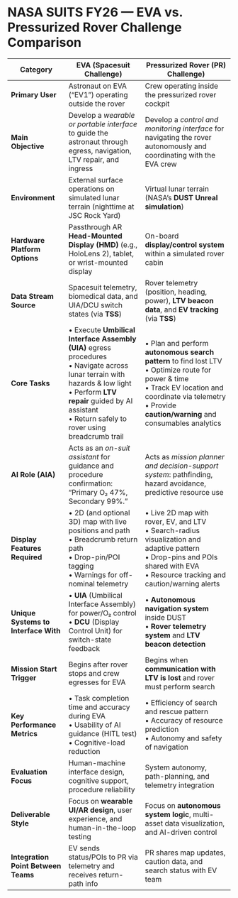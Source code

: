 # NASA SUITS FY26 — EVA vs. Pressurized Rover Challenge Comparison

| **Category** | **EVA (Spacesuit Challenge)** | **Pressurized Rover (PR) Challenge)** |
|---------------|-------------------------------|--------------------------------------|
| **Primary User** | Astronaut on EVA (“EV1”) operating outside the rover | Crew operating inside the pressurized rover cockpit |
| **Main Objective** | Develop a *wearable or portable interface* to guide the astronaut through egress, navigation, LTV repair, and ingress | Develop a *control and monitoring interface* for navigating the rover autonomously and coordinating with the EVA crew |
| **Environment** | External surface operations on simulated lunar terrain (nighttime at JSC Rock Yard) | Virtual lunar terrain (NASA’s **DUST Unreal simulation**) |
| **Hardware Platform Options** | Passthrough AR **Head-Mounted Display (HMD)** (e.g., HoloLens 2), tablet, or wrist-mounted display | On-board **display/control system** within a simulated rover cabin |
| **Data Stream Source** | Spacesuit telemetry, biomedical data, and UIA/DCU switch states (via **TSS**) | Rover telemetry (position, heading, power), **LTV beacon data**, and **EV tracking** (via **TSS**) |
| **Core Tasks** | • Execute **Umbilical Interface Assembly (UIA)** egress procedures  <br> • Navigate across lunar terrain with hazards & low light  <br> • Perform **LTV repair** guided by AI assistant  <br> • Return safely to rover using breadcrumb trail | • Plan and perform **autonomous search pattern** to find lost LTV  <br> • Optimize route for power & time  <br> • Track EV location and coordinate via telemetry  <br> • Provide **caution/warning** and consumables analytics |
| **AI Role (AIA)** | Acts as an *on-suit assistant* for guidance and procedure confirmation: “Primary O₂ 47%, Secondary 99%.” | Acts as *mission planner and decision-support system*: pathfinding, hazard avoidance, predictive resource use |
| **Display Features Required** | • 2D (and optional 3D) map with live positions and path  <br> • Breadcrumb return path  <br> • Drop-pin/POI tagging  <br> • Warnings for off-nominal telemetry | • Live 2D map with rover, EV, and LTV  <br> • Search-radius visualization and adaptive pattern  <br> • Drop-pins and POIs shared with EVA  <br> • Resource tracking and caution/warning alerts |
| **Unique Systems to Interface With** | • **UIA** (Umbilical Interface Assembly) for power/O₂ control  <br> • **DCU** (Display Control Unit) for switch-state feedback | • **Autonomous navigation system** inside DUST  <br> • **Rover telemetry system** and **LTV beacon detection** |
| **Mission Start Trigger** | Begins after rover stops and crew egresses for EVA | Begins when **communication with LTV is lost** and rover must perform search |
| **Key Performance Metrics** | • Task completion time and accuracy during EVA  <br> • Usability of AI guidance (HITL test)  <br> • Cognitive-load reduction | • Efficiency of search and rescue pattern  <br> • Accuracy of resource prediction  <br> • Autonomy and safety of navigation |
| **Evaluation Focus** | Human-machine interface design, cognitive support, procedure reliability | System autonomy, path-planning, and telemetry integration |
| **Deliverable Style** | Focus on **wearable UI/AR design**, user experience, and human-in-the-loop testing | Focus on **autonomous system logic**, multi-asset data visualization, and AI-driven control |
| **Integration Point Between Teams** | EV sends status/POIs to PR via telemetry and receives return-path info | PR shares map updates, caution data, and search status with EV team |

